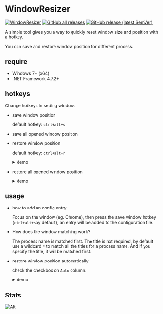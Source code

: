 # WindowResizer

[![WindowResizer](https://github.com/caoyue/WindowResizer/actions/workflows/WindowsResizer.yml/badge.svg)](https://github.com/caoyue/WindowResizer/actions) [![GitHub all releases](https://img.shields.io/github/downloads/caoyue/WindowResizer/total)](https://github.com/caoyue/WindowResizer/releases)  [![GitHub release (latest SemVer)](https://img.shields.io/github/v/release/caoyue/WindowResizer?sort=semver)](https://github.com/caoyue/WindowResizer/releases/latest)

A simple tool gives you a way to quickly reset window size and position with a hotkey.

You can save and restore window position for different process.

## require

-   Windows 7+ (x64)
-   .NET Framework 4.7.2+

## hotkeys

Change hotkeys in setting window.

-   save window position

    default hotkey: `ctrl+alt+s`

-   save all opened window position

-   restore window position

    default hotkey: `ctrl+alt+r`

    <details>
        <summary>demo</summary>
        <img src="https://i.imgur.com/5TJdL44.gif" title="restore" loading="lazy" />
    </details>


-   restore all opened window position
    <details>
        <summary>demo</summary>
        <img src="https://i.imgur.com/3558lKS.gif" title="restore all" loading="lazy" />
    </details>
    

## usage

-   how to add an config entry

    Focus on the window (eg. Chrome), then press the save window hotkey (`ctrl+alt+s`by default), an entry will be added to the configuration file.

-   How does the window matching work?

    The process name is matched first.
    The title is not required, by default use a wildcard `*` to match all the titles for a process name.
    And if you specify the title, it will be matched first.

-   restore window position automatically

    check the checkbox on `Auto` column.
    <details>
        <summary>demo</summary>
        <img src="https://i.imgur.com/LeNyJQu.gif" title="auto restore" loading="lazy" />
    </details>

   

## Stats
![Alt](https://repobeats.axiom.co/api/embed/75ddcde135edf6e28a84cbe8c5fbe2b029f73c8e.svg "Repobeats analytics image")
